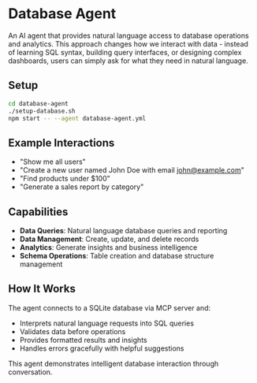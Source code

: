 # Database Agent

An AI agent that provides natural language access to database operations and analytics. This approach changes how we interact with data - instead of learning SQL syntax, building query interfaces, or designing complex dashboards, users can simply ask for what they need in natural language.

## Setup

```bash
cd database-agent
./setup-database.sh
npm start -- --agent database-agent.yml
```

## Example Interactions

- "Show me all users"
- "Create a new user named John Doe with email john@example.com"
- "Find products under $100"
- "Generate a sales report by category"

## Capabilities

- **Data Queries**: Natural language database queries and reporting
- **Data Management**: Create, update, and delete records
- **Analytics**: Generate insights and business intelligence
- **Schema Operations**: Table creation and database structure management

## How It Works

The agent connects to a SQLite database via MCP server and:
- Interprets natural language requests into SQL queries
- Validates data before operations
- Provides formatted results and insights
- Handles errors gracefully with helpful suggestions

This agent demonstrates intelligent database interaction through conversation. 